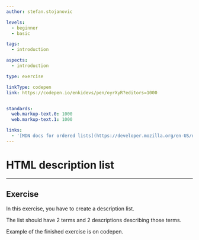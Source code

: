 ```yaml
---
author: stefan.stojanovic

levels:
  - beginner
  - basic

tags:
  - introduction

aspects:
  - introduction

type: exercise

linkType: codepen
link: https://codepen.io/enkidevs/pen/oyrXyR?editors=1000


standards:
  web.markup-text.0: 1000
  web.markup-text.1: 1000

links:
  - '[MDN docs for ordered lists](https://developer.mozilla.org/en-US/docs/Web/HTML/Element/dl){website}'
---
```

# HTML description list
---

## Exercise
In this exercise, you have to create a description list.

The list should have 2 terms and 2 descriptions describing those terms.

Example of the finished exercise is on codepen.
